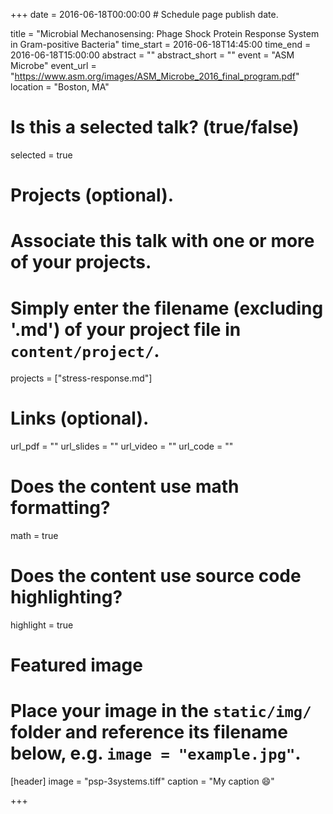 +++
date = 2016-06-18T00:00:00  # Schedule page publish date.

title = "Microbial Mechanosensing: Phage Shock Protein Response System in Gram-positive Bacteria"
time_start = 2016-06-18T14:45:00
time_end = 2016-06-18T15:00:00
abstract = ""
abstract_short = ""
event = "ASM Microbe"
event_url = "https://www.asm.org/images/ASM_Microbe_2016_final_program.pdf"
location = "Boston, MA"

# Is this a selected talk? (true/false)
selected = true

# Projects (optional).
#   Associate this talk with one or more of your projects.
#   Simply enter the filename (excluding '.md') of your project file in `content/project/`.
projects = ["stress-response.md"]

# Links (optional).
url_pdf = ""
url_slides = ""
url_video = ""
url_code = ""

# Does the content use math formatting?
math = true

# Does the content use source code highlighting?
highlight = true

# Featured image
# Place your image in the `static/img/` folder and reference its filename below, e.g. `image = "example.jpg"`.
[header]
image = "psp-3systems.tiff"
caption = "My caption :smile:"

+++

